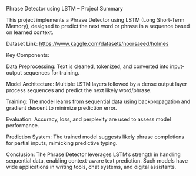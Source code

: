 Phrase Detector using LSTM – Project Summary

This project implements a Phrase Detector using LSTM (Long Short-Term Memory), designed to predict the next word or phrase in a sequence based on learned context. 

Dataset Link:
https://www.kaggle.com/datasets/noorsaeed/holmes

Key Components:

Data Preprocessing: Text is cleaned, tokenized, and converted into input-output sequences for training.

Model Architecture: Multiple LSTM layers followed by a dense output layer process sequences and predict the next likely word/phrase.

Training: The model learns from sequential data using backpropagation and gradient descent to minimize prediction error.

Evaluation: Accuracy, loss, and perplexity are used to assess model performance.

Prediction System: The trained model suggests likely phrase completions for partial inputs, mimicking predictive typing.


Conclusion:
The Phrase Detector leverages LSTM’s strength in handling sequential data, enabling context-aware text prediction. Such models have wide applications in writing tools, chat systems, and digital assistants.
